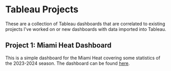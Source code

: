# Tableau Projects
These are a collection of Tableau dashboards that are correlated to existing projects I've worked on or new dashboards with data imported into Tableau.


## Project 1: Miami Heat Dashboard
This is a simple dashboard for the Miami Heat covering some statistics of the 2023-2024 season. The dashboard can be found [here](https://public.tableau.com/app/profile/elijah.rodriguez/viz/MiamiHeatDashboard/Dashboard1).
